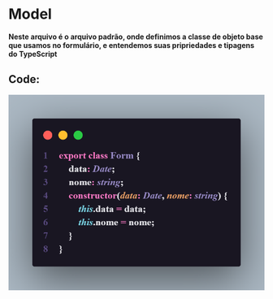 # Model

**Neste arquivo é o arquivo padrão, onde definimos a classe de objeto base que usamos no formulário, e entendemos suas pripriedades e tipagens do TypeScript**

## Code:

<img src="../../public/codeIndexTSC.png">
